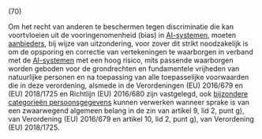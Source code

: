 (70)

Om het recht van anderen te beschermen tegen discriminatie die kan voortvloeien uit de vooringenomenheid (bias) in [AI-systemen](a3.md#^ai-systeem), moeten [aanbieders](a3.md#^aanbieder), bij wijze van uitzondering, voor zover dit strikt noodzakelijk is om de opsporing en correctie van vertekeningen te waarborgen in verband met de [AI-systemen](a3.md#^ai-systeem) met een hoog risico, mits passende waarborgen worden geboden voor de grondrechten en fundamentele vrijheden van natuurlijke personen en na toepassing van alle toepasselijke voorwaarden die in deze verordening, alsmede in de Verordeningen (EU) 2016/679 en (EU) 2018/1725 en Richtlijn (EU) 2016/680 zijn vastgelegd, ook [bijzondere categorieën persoonsgegevens](a3.md#^bijzcat) kunnen verwerken wanneer sprake is van een zwaarwegend algemeen belang in de zin van artikel 9, lid 2, punt g), van Verordening (EU) 2016/679 en artikel 10, lid 2, punt g), van Verordening (EU) 2018/1725.
